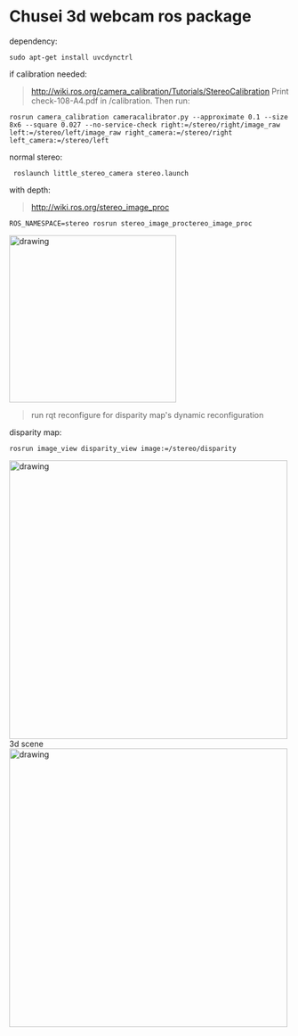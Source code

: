 # Chusei 3d webcam ros package


dependency:
```
sudo apt-get install uvcdynctrl
```
if calibration needed:
> http://wiki.ros.org/camera_calibration/Tutorials/StereoCalibration
Print check-108-A4.pdf in /calibration. Then run:
```
rosrun camera_calibration cameracalibrator.py --approximate 0.1 --size 8x6 --square 0.027 --no-service-check right:=/stereo/right/image_raw left:=/stereo/left/image_raw right_camera:=/stereo/right left_camera:=/stereo/left
```
normal stereo:
```
 roslaunch little_stereo_camera stereo.launch
```
with depth:
> http://wiki.ros.org/stereo_image_proc
```
ROS_NAMESPACE=stereo rosrun stereo_image_proctereo_image_proc
```
<img src="pics_for_readme/coke.png" alt="drawing" width="300"/>

>run rqt reconfigure for disparity map's dynamic reconfiguration

disparity map:
```
rosrun image_view disparity_view image:=/stereo/disparity
```
<img src="pics_for_readme/disparity.png" alt="drawing" width="500"/>
3d scene
<img src="pics_for_readme/stereo_long_distance.gif" alt="drawing" width="500"/>
